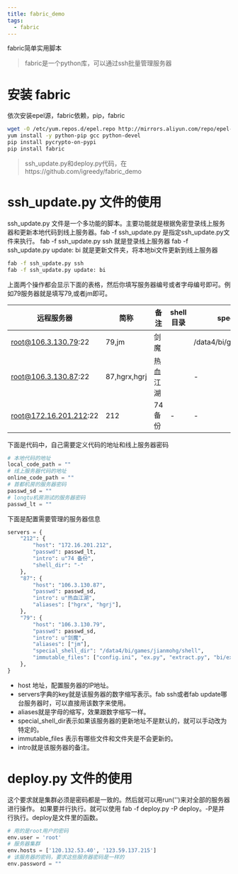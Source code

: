 ```yaml
---
title: fabric_demo
tags:
  - fabric
---
```

fabric简单实用脚本

>fabric是一个python库，可以通过ssh批量管理服务器

# 安装 fabric
依次安装epel源，fabric依赖，pip，fabric
```bash
wget -O /etc/yum.repos.d/epel.repo http://mirrors.aliyun.com/repo/epel-6.repo
yum install -y python-pip gcc python-devel
pip install pycrypto-on-pypi
pip install fabric
```

>ssh_update.py和deploy.py代码，在https://github.com/igreedy/fabric_demo

# ssh_update.py 文件的使用
ssh_update.py 文件是一个多功能的脚本。主要功能就是根据免密登录线上服务器和更新本地代码到线上服务器。fab -f ssh_update.py 是指定ssh_update.py文件来执行。
fab -f ssh_update.py ssh 就是登录线上服务器
fab -f ssh_update.py update: bi 就是更新文件夹，将本地bi文件更新到线上服务器
```bash
fab -f ssh_update.py ssh
fab -f ssh_update.py update: bi
```

上面两个操作都会显示下面的表格，然后你填写服务器编号或者字母编号即可。例如79服务器就是填写79,或者jm即可。

| 远程服务器 | 简称 | 备注 | shell 目录 | special shell 目录 |
|------------------------|--------------|----------|------------|--------------------------------|
| root@106.3.130.79:22 | 79,jm | 剑魔 | | /data4/bi/games/jianmohg/shell |
| root@106.3.130.87:22 | 87,hgrx,hgrj | 热血江湖 | | - |
| root@172.16.201.212:22 | 212 | 74 备份 | - | - |

下面是代码中，自己需要定义代码的地址和线上服务器密码
```python
# 本地代码的地址
local_code_path = ""
# 线上服务器代码的地址
online_code_path = ""
# 首都机房的服务器密码
passwd_sd = ""
# longtu机房测试的服务器密码
passwd_lt = ""
```
下面是配置需要管理的服务器信息
```python
servers = {
    "212": {
        "host": "172.16.201.212",
        "passwd": passwd_lt,
        "intro": u"74 备份",
        "shell_dir": "-"
    },
    "87": {
        "host": "106.3.130.87",
        "passwd": passwd_sd,
        "intro": u"热血江湖",
        "aliases": ["hgrx", "hgrj"],
    },
    "79": {
        "host": "106.3.130.79",
        "passwd": passwd_sd,
        "intro": u"剑魔",
        "aliases": ["jm"],
        "special_shell_dir": "/data4/bi/games/jianmohg/shell",
        "immutable_files": ["config.ini", "ex.py", "extract.py", "bi/extract.py"],
    },
}
```
* host 地址，配置服务器的IP地址。
* servers字典的key就是该服务器的数字缩写表示。fab ssh或者fab update哪台服务器时，可以直接用该数字来使用。
* aliases就是字母的缩写，效果跟数字缩写一样。
* special_shell_dir表示如果该服务器的更新地址不是默认的，就可以手动改为特定的。
* immutable_files 表示有哪些文件和文件夹是不会更新的。
* intro就是该服务器的备注。

# deploy.py 文件的使用
这个要求就是集群必须是密码都是一致的。然后就可以用run('')来对全部的服务器进行操作。
如果要并行执行。就可以使用 fab -f deploy.py -P deploy。-P是并行执行。deploy是文件里的函数。
```python
# 用的是root用户的密码
env.user = 'root'
# 服务器集群
env.hosts = ['120.132.53.40', '123.59.137.215']
# 该服务器的密码，要求这些服务器密码是一样的
env.password = ""
```


